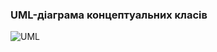 ### UML-діаграма концептуальних класів
![UML](https://github.com/oleksandrblazhko/ai-211-ivanov/blob/laboratory-work-5/2-SoftwareDesign/2.1-UMLConceptClasses/ConceptClasses.png)
